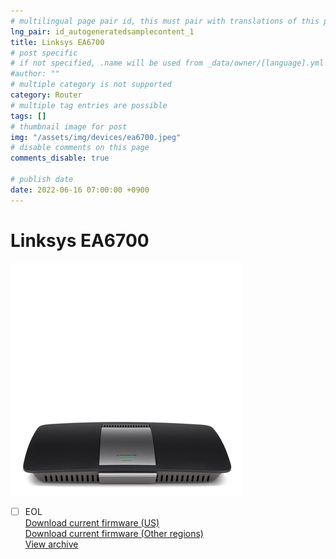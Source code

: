 ```yaml
---
# multilingual page pair id, this must pair with translations of this page. (This name must be unique)
lng_pair: id_autogeneratedsamplecontent_1
title: Linksys EA6700
# post specific
# if not specified, .name will be used from _data/owner/[language].yml
#author: ""
# multiple category is not supported
category: Router
# multiple tag entries are possible
tags: []
# thumbnail image for post
img: "/assets/img/devices/ea6700.jpeg"
# disable comments on this page
comments_disable: true

# publish date
date: 2022-06-16 07:00:00 +0900
---
```

# Linksys EA6700
<img src="/assets/img/devices/ea6700.jpeg">

- [ ] EOL<br>
[Download current firmware (US)](https://github.com/wrt54g/firmware/blob/main/files/ea6700/FW_EA6700_1.1.42.203057_prod.gpg.img?raw=true)<br>
[Download current firmware (Other regions)](https://github.com/wrt54g/firmware/blob/main/files/ea6700/FW_EA6700_1.1.42.203057_prod.img?raw=true)<br>
[View archive](https://github.com/wrt54g/firmware/tree/main/files/ea6700)
